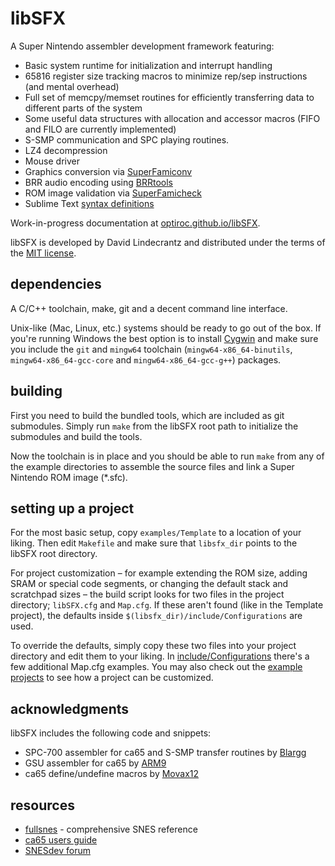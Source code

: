 # libSFX
A Super Nintendo assembler development framework featuring:

* Basic system runtime for initialization and interrupt handling
* 65816 register size tracking macros to minimize rep/sep instructions (and mental overhead)
* Full set of memcpy/memset routines for efficiently transferring data to different parts of the system
* Some useful data structures with allocation and accessor macros (FIFO and FILO are currently implemented)
* S-SMP communication and SPC playing routines.
* LZ4 decompression
* Mouse driver
* Graphics conversion via [SuperFamiconv](https://github.com/Optiroc/SuperFamiconv)
* BRR audio encoding using [BRRtools](https://github.com/Optiroc/BRRtools)
* ROM image validation via [SuperFamicheck](https://github.com/Optiroc/SuperFamicheck)
* Sublime Text [syntax definitions](./extras/SublimeText)

Work-in-progress documentation at [optiroc.github.io/libSFX](http://optiroc.github.io/libSFX).

libSFX is developed by David Lindecrantz and distributed under the terms of the [MIT license](./LICENSE).


## dependencies
A C/C++ toolchain, make, git and a decent command line interface.  

Unix-like (Mac, Linux, etc.) systems should be ready to go out of the box. If you're running Windows the best option is to install [Cygwin](https://cygwin.com/install.html) and make sure you include the `git` and `mingw64` toolchain (`mingw64-x86_64-binutils`, `mingw64-x86_64-gcc-core` and `mingw64-x86_64-gcc-g++`) packages.


## building
First you need to build the bundled tools, which are included as git submodules. Simply run `make` from the libSFX root path to initialize the submodules and build the tools.

Now the toolchain is in place and you should be able to run `make` from any of the example directories to assemble the source files and link a Super Nintendo ROM image (*.sfc).


## setting up a project
For the most basic setup, copy `examples/Template` to a location of your liking. Then edit `Makefile` and make sure that `libsfx_dir` points to the libSFX root directory.

For project customization – for example extending the ROM size, adding SRAM or special code segments, or changing the default stack and scratchpad sizes – the build script looks for two files in the project directory; `libSFX.cfg` and `Map.cfg`. If these aren't found (like in the Template project), the defaults inside `$(libsfx_dir)/include/Configurations` are used.

To override the defaults, simply copy these two files into your project directory and edit them to your liking. In [include/Configurations](./include/Configurations/) there's a few additional Map.cfg examples. You may also check out the [example](./examples/SixteenMegaPower) [projects](./examples/SuperFX) to see how a project can be customized.


## acknowledgments
libSFX includes the following code and snippets:

* SPC-700 assembler for ca65 and S-SMP transfer routines by [Blargg](http://blargg.8bitalley.com)
* GSU assembler for ca65 by [ARM9](https://github.com/ARM9/casfx)
* ca65 define/undefine macros by [Movax12](http://forums.nesdev.com/memberlist.php?mode=viewprofile&u=4680)


## resources
* [fullsnes](http://problemkaputt.de/fullsnes.htm) - comprehensive SNES reference
* [ca65 users guide](https://cc65.github.io/doc/ca65.html)
* [SNESdev forum](http://forums.nesdev.com/viewforum.php?f=12)
